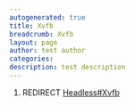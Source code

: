 ```yaml
---
autogenerated: true
title: Xvfb
breadcrumb: Xvfb
layout: page
author: test author
categories: 
description: test description
---
```


1.  REDIRECT [Headless\#Xvfb](Headless#Xvfb "wikilink")
